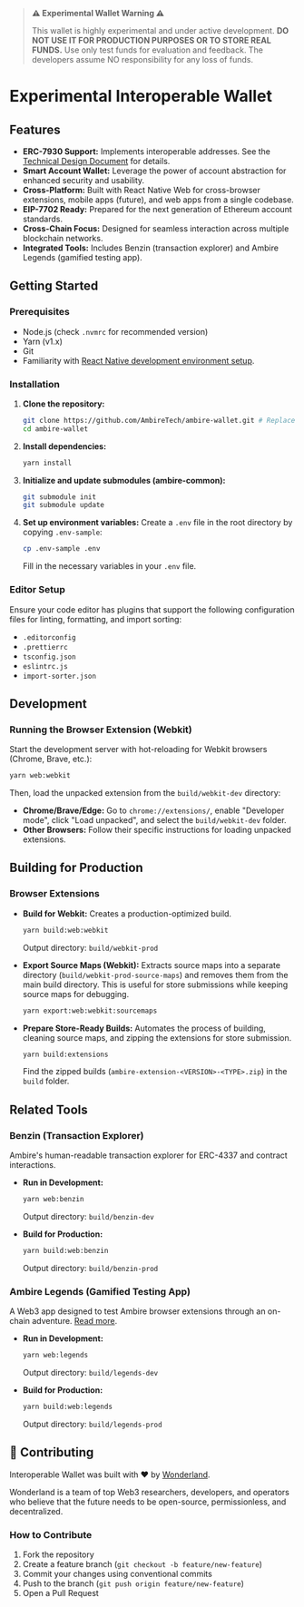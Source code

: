> **⚠️ Experimental Wallet Warning ⚠️**
>
> This wallet is highly experimental and under active development.
> **DO NOT USE IT FOR PRODUCTION PURPOSES OR TO STORE REAL FUNDS.**
> Use only test funds for evaluation and feedback.
> The developers assume NO responsibility for any loss of funds.

# Experimental Interoperable Wallet

## Features

- **ERC-7930 Support:** Implements interoperable addresses. See the [Technical Design Document](docs/erc-7930-implementation.md) for details.
- **Smart Account Wallet:** Leverage the power of account abstraction for enhanced security and usability.
- **Cross-Platform:** Built with React Native Web for cross-browser extensions, mobile apps (future), and web apps from a single codebase.
- **EIP-7702 Ready:** Prepared for the next generation of Ethereum account standards.
- **Cross-Chain Focus:** Designed for seamless interaction across multiple blockchain networks.
- **Integrated Tools:** Includes Benzin (transaction explorer) and Ambire Legends (gamified testing app).

## Getting Started

### Prerequisites

- Node.js (check `.nvmrc` for recommended version)
- Yarn (v1.x)
- Git
- Familiarity with [React Native development environment setup](https://reactnative.dev/docs/environment-setup).

### Installation

1.  **Clone the repository:**

    ```bash
    git clone https://github.com/AmbireTech/ambire-wallet.git # Replace with actual repo URL if different
    cd ambire-wallet
    ```

2.  **Install dependencies:**

    ```bash
    yarn install
    ```

3.  **Initialize and update submodules (ambire-common):**

    ```bash
    git submodule init
    git submodule update
    ```

4.  **Set up environment variables:**
    Create a `.env` file in the root directory by copying `.env-sample`:
    ```bash
    cp .env-sample .env
    ```
    Fill in the necessary variables in your `.env` file.

### Editor Setup

Ensure your code editor has plugins that support the following configuration files for linting, formatting, and import sorting:

- `.editorconfig`
- `.prettierrc`
- `tsconfig.json`
- `eslintrc.js`
- `import-sorter.json`

## Development

### Running the Browser Extension (Webkit)

Start the development server with hot-reloading for Webkit browsers (Chrome, Brave, etc.):

```bash
yarn web:webkit
```

Then, load the unpacked extension from the `build/webkit-dev` directory:

- **Chrome/Brave/Edge:** Go to `chrome://extensions/`, enable "Developer mode", click "Load unpacked", and select the `build/webkit-dev` folder.
- **Other Browsers:** Follow their specific instructions for loading unpacked extensions.

## Building for Production

### Browser Extensions

- **Build for Webkit:**
  Creates a production-optimized build.

  ```bash
  yarn build:web:webkit
  ```

  Output directory: `build/webkit-prod`

- **Export Source Maps (Webkit):**
  Extracts source maps into a separate directory (`build/webkit-prod-source-maps`) and removes them from the main build directory. This is useful for store submissions while keeping source maps for debugging.

  ```bash
  yarn export:web:webkit:sourcemaps
  ```

- **Prepare Store-Ready Builds:**
  Automates the process of building, cleaning source maps, and zipping the extensions for store submission.
  ```bash
  yarn build:extensions
  ```
  Find the zipped builds (`ambire-extension-<VERSION>-<TYPE>.zip`) in the `build` folder.

## Related Tools

### Benzin (Transaction Explorer)

Ambire's human-readable transaction explorer for ERC-4337 and contract interactions.

- **Run in Development:**

  ```bash
  yarn web:benzin
  ```

  Output directory: `build/benzin-dev`

- **Build for Production:**
  ```bash
  yarn build:web:benzin
  ```
  Output directory: `build/benzin-prod`

### Ambire Legends (Gamified Testing App)

A Web3 app designed to test Ambire browser extensions through an on-chain adventure. [Read more](https://legends.ambire.com/).

- **Run in Development:**

  ```bash
  yarn web:legends
  ```

  Output directory: `build/legends-dev`

- **Build for Production:**
  ```bash
  yarn build:web:legends
  ```
  Output directory: `build/legends-prod`

## 🤝 Contributing

Interoperable Wallet was built with ❤️ by [Wonderland](https://wonderland.xyz).

Wonderland is a team of top Web3 researchers, developers, and operators who believe that the future needs to be open-source, permissionless, and decentralized.

### How to Contribute

1. Fork the repository
2. Create a feature branch (`git checkout -b feature/new-feature`)
3. Commit your changes using conventional commits
4. Push to the branch (`git push origin feature/new-feature`)
5. Open a Pull Request
